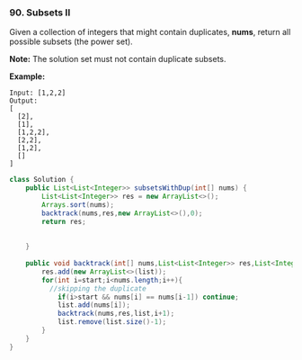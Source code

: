 ### 90. Subsets II

Given a collection of integers that might contain duplicates, **nums**, return all possible subsets (the power set).

**Note:** The solution set must not contain duplicate subsets.

**Example:**

```
Input: [1,2,2]
Output:
[
  [2],
  [1],
  [1,2,2],
  [2,2],
  [1,2],
  []
]
```

~~~java
class Solution {
    public List<List<Integer>> subsetsWithDup(int[] nums) {
        List<List<Integer>> res = new ArrayList<>();
        Arrays.sort(nums);
        backtrack(nums,res,new ArrayList<>(),0);
        return res;
        
        
    }
    
    public void backtrack(int[] nums,List<List<Integer>> res,List<Integer> list,int start){
        res.add(new ArrayList<>(list));
        for(int i=start;i<nums.length;i++){
          //skipping the duplicate
            if(i>start && nums[i] == nums[i-1]) continue;
            list.add(nums[i]);
            backtrack(nums,res,list,i+1);
            list.remove(list.size()-1);
        }
    }
}
~~~

